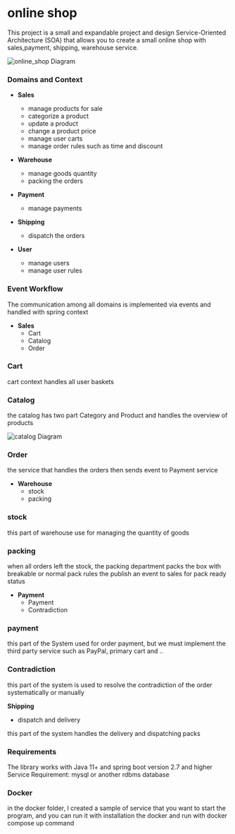 # online shop

This project is a small and expandable project and design Service-Oriented Architecture (SOA)
that allows you to create a small online shop with sales,payment, shipping, warehouse service.

![online_shop Diagram](https://github.com/nimamoosavi/online-shop/wiki/images/Onlien-shop.png)

### Domains and Context

- **Sales**
    - manage products for sale
    - categorize a product
    - update a product
    - change a product price
    - manage user carts
    - manage order rules such as time and discount

- **Warehouse**
    - manage goods quantity
    - packing the orders

- **Payment**
    - manage payments

- **Shipping**
    - dispatch the orders

- **User**
    - manage users
    - manage user rules

### Event Workflow

The communication among all domains is implemented via events and handled with spring context


- **Sales**
  - Cart
  - Catalog
  - Order

### Cart

cart context handles all user baskets

### Catalog

the catalog has two part Category and Product and handles the overview of products

![catalog Diagram](https://github.com/nimamoosavi/online-shop/wiki/images/catalog.png)

### Order

the service that handles the orders then sends event to Payment service


- **Warehouse**
  - stock
  - packing

### stock

this part of warehouse use for managing the quantity of goods

### packing

when all orders left the stock, the packing department packs the box with breakable or normal pack rules
the publish an event to sales for pack ready status


- **Payment**
  - Payment
  - Contradiction

### payment

this part of the System used for order payment,
but we must implement the third party service such as PayPal, primary cart and ..

### Contradiction

this part of the system is used to resolve the contradiction of the order systematically or manually


**Shipping**
  - dispatch and delivery

this part of the system handles the delivery and dispatching packs


### Requirements
The library works with Java 11+ and spring boot version 2.7 and higher
Service Requirement: mysql or another rdbms database

### Docker
in the docker folder, I created a sample of service that you want to start the program,
and you can run it with installation the docker and run with
docker compose up command
